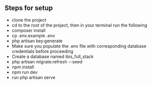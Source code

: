 
## Steps for setup

- clone the project
- cd to the root of the project, then in your terminal run the following
- composer install
- cp .env.example .env
- php artisan key:generate
- Make sure you populate the .env file with corresponding database credentials before proceeding
- Create a database named ibis_full_stack
- php artisan migrate:refresh --seed
- npm install
- npm run dev
- run php artisan serve
